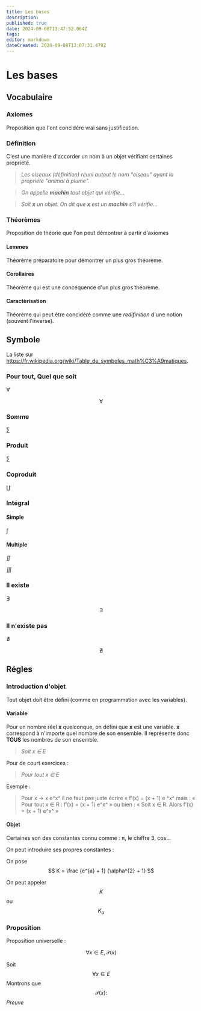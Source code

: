 ```yaml
---
title: Les bases
description: 
published: true
date: 2024-09-08T13:47:52.064Z
tags: 
editor: markdown
dateCreated: 2024-09-08T13:07:31.479Z
---
```


# Les bases

## Vocabulaire

### Axiomes

Proposition que l'ont concidére vrai sans justification.

### Définition

C'est une manière d'accorder un nom à un objet vérifiant certaines propriété.

> *Les oiseaux (définition) réuni autout le nom "oiseau" ayant la propriété "animal à plume".*

> *On appelle **machin** tout objet qui vérifie...*

> *Soit **x** un objet. On dit que **x** est un **machin** s'il vérifie...*

### Théorèmes

Proposition de théorie que l'on peut démontrer à partir d'axiomes

#### Lemmes

Théorème préparatoire pour démontrer un plus gros théorème.

#### Corollaires

Théorème qui est une concéquence d'un plus gros théorème.

#### Caractèrisation

Théorème qui peut être concidéré comme une *redifinition* d'une notion (souvent l'inverse).

## Symbole

La liste sur <https://fr.wikipedia.org/wiki/Table_de_symboles_math%C3%A9matiques>.

### Pour tout, Quel que soit

∀

$$ \forall $$

### Somme

∑

### Produit

∑

### Coproduit

∐

### Intégral

#### Simple

∫

#### Multiple

∬

∭

### Il existe

∃

$$ \exists $$

### Il n'existe pas

∄

$$ \nexists $$

## Régles

### Introduction d'objet

Tout objet doit être défini (comme en programmation avec les variables).

#### Variable

Pour un nombre réel **x** quelconque, on défini que **x** est une variable. **x** correspond à n'importe quel nombre de son ensemble. Il représente donc **TOUS** les nombres de son ensemble.

> *Soit x ∈ E*

Pour de court exercices :

> *Pour tout x ∈ E*

Exemple :

> Pour x → x e^x^ il ne faut pas juste écrire « f′(x) = (x + 1) e ^x^ mais :
> « Pour tout x ∈ R : f′(x) = (x + 1) e^x^ »
> ou bien : « Soit x ∈ R. Alors f′(x) = (x + 1) e^x^ »

#### Objet

Certaines son des constantes connu comme : π, le chiffre 3, cos...

On peut introduire ses propres constantes :

On pose
$$ K = \frac {e^{a} + 1} {\alpha^{2} + 1} $$

On peut appeler
$$ K $$
ou
$$ K_{\alpha} $$

### Proposition

Proposition universelle :

$$ \forall x \in E, \mathscr{P}(x) $$

Soit 
$$ \forall x \in E $$
Montrons que
$$ \mathscr{P}(x) : $$
*Preuve*


